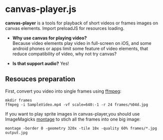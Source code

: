 # canvas-player.js

**canvas-player** is a tools for playback of short videos or frames images on canvas elements. Import preloadJS for resources loading. 

* **Why use canvas for playing video?**  
  Because video elements play video in full-screen on iOS, and some android phones or apps limit some feature of video elements, that reduce compatibility of video, why not try canvas? 

* **Is that support audio?**
  Yes!

## Resouces preparation

First, convert you video into single frames using [ffmpeg](https://www.ffmpeg.org/):

```
mkdir frames
ffmpeg -i SampleVideo.mp4 -vf scale=640:-1 -r 24 frames/%04d.jpg
```

If you want to play sprite images in canvas-player,you should use ImageMagicks [montage](http://www.imagemagick.org/script/montage.php) to stich all the frames into one big image:

```
montage -border 0 -geometry 320x -tile 10x -quality 60% frames/*.jpg output.jpg
```






